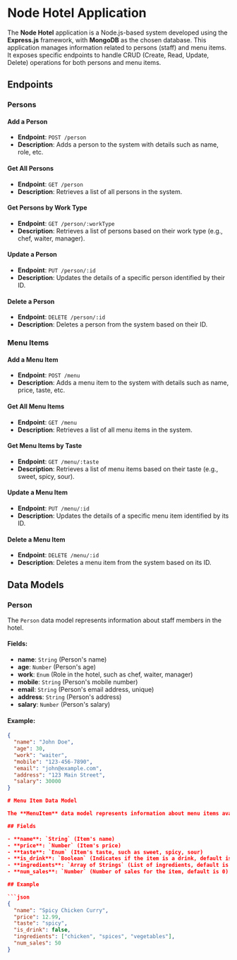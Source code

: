 # Node Hotel Application

The **Node Hotel** application is a Node.js-based system developed using the **Express.js** framework, with **MongoDB** as the chosen database. This application manages information related to persons (staff) and menu items. It exposes specific endpoints to handle CRUD (Create, Read, Update, Delete) operations for both persons and menu items.

## Endpoints

### Persons

#### Add a Person
- **Endpoint**: `POST /person`
- **Description**: Adds a person to the system with details such as name, role, etc.

#### Get All Persons
- **Endpoint**: `GET /person`
- **Description**: Retrieves a list of all persons in the system.

#### Get Persons by Work Type
- **Endpoint**: `GET /person/:workType`
- **Description**: Retrieves a list of persons based on their work type (e.g., chef, waiter, manager).

#### Update a Person
- **Endpoint**: `PUT /person/:id`
- **Description**: Updates the details of a specific person identified by their ID.

#### Delete a Person
- **Endpoint**: `DELETE /person/:id`
- **Description**: Deletes a person from the system based on their ID.

### Menu Items

#### Add a Menu Item
- **Endpoint**: `POST /menu`
- **Description**: Adds a menu item to the system with details such as name, price, taste, etc.

#### Get All Menu Items
- **Endpoint**: `GET /menu`
- **Description**: Retrieves a list of all menu items in the system.

#### Get Menu Items by Taste
- **Endpoint**: `GET /menu/:taste`
- **Description**: Retrieves a list of menu items based on their taste (e.g., sweet, spicy, sour).

#### Update a Menu Item
- **Endpoint**: `PUT /menu/:id`
- **Description**: Updates the details of a specific menu item identified by its ID.

#### Delete a Menu Item
- **Endpoint**: `DELETE /menu/:id`
- **Description**: Deletes a menu item from the system based on its ID.

## Data Models

### Person
The `Person` data model represents information about staff members in the hotel.

#### Fields:
- **name**: `String` (Person's name)
- **age**: `Number` (Person's age)
- **work**: `Enum` (Role in the hotel, such as chef, waiter, manager)
- **mobile**: `String` (Person's mobile number)
- **email**: `String` (Person's email address, unique)
- **address**: `String` (Person's address)
- **salary**: `Number` (Person's salary)

#### Example:
```json
{
  "name": "John Doe",
  "age": 30,
  "work": "waiter",
  "mobile": "123-456-7890",
  "email": "john@example.com",
  "address": "123 Main Street",
  "salary": 30000
}

# Menu Item Data Model

The **MenuItem** data model represents information about menu items available in the hotel.

## Fields

- **name**: `String` (Item's name)
- **price**: `Number` (Item's price)
- **taste**: `Enum` (Item's taste, such as sweet, spicy, sour)
- **is_drink**: `Boolean` (Indicates if the item is a drink, default is false)
- **ingredients**: `Array of Strings` (List of ingredients, default is an empty array)
- **num_sales**: `Number` (Number of sales for the item, default is 0)

## Example

```json
{
  "name": "Spicy Chicken Curry",
  "price": 12.99,
  "taste": "spicy",
  "is_drink": false,
  "ingredients": ["chicken", "spices", "vegetables"],
  "num_sales": 50
}

